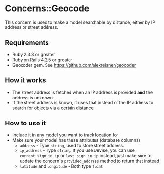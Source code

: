 # Concerns::Geocode
This concern is used to make a model searchable by distance, either by IP address or street address.

## Requirements
* Ruby 2.3.3 or greater
* Ruby on Rails 4.2.5 or greater
* Geocoder gem. See https://github.com/alexreisner/geocoder

## How it works
* The street address is fetched when an IP address is provided **and** the address is unknown.
* If the street address is known, it uses that instead of the IP address to search for objects via a certain distance.

## How to use it
* Include it in any model you want to track location for
* Make sure your model has these attributes (database columns)
  * `address` - Type `string`, used to store street address.
  * `ip_address` - Type `string`. If you use Devise, you can use `current_sign_in_ip` or `last_sign_in_ip` instead, just make sure to update the concern's `provided_address` method to return that instead
  * `latitude` and `longitude` - Both type `float`
